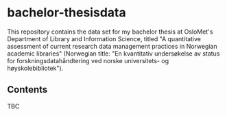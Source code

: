 # bachelor-thesisdata
This repository contains the data set for my bachelor thesis at OsloMet's Department of Library and Information Science, titled "A quantitative assessment of current research data management practices in Norwegian academic libraries" (Norwegian title: "En kvantitativ undersøkelse av status for forskningsdatahåndtering ved norske universitets- og høyskolebibliotek").
## Contents
TBC
